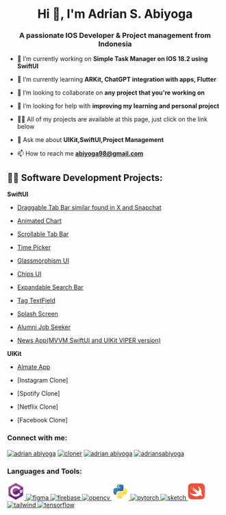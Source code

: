 


<h1 align="center">Hi 👋, I'm Adrian S. Abiyoga</h1>
<h3 align="center">A passionate IOS Developer & Project management from Indonesia</h3>

- 🔭 I’m currently working on **Simple Task Manager on IOS 18.2 using SwiftUI**

- 🌱 I’m currently learning **ARKit, ChatGPT integration with apps, Flutter**

- 👯 I’m looking to collaborate on **any project that you're working on**

- 🤝 I’m looking for help with **improving my learning and personal project**

- 👨‍💻 All of my projects are available at this page, just click on the link below

- 💬 Ask me about **UIKit,SwiftUI,Project Management**

- 📫 How to reach me **abiyoga98@gmail.com**

<h2>👨‍💻 Software Development Projects:</h2>
<b>SwiftUI</b>

  - [Draggable Tab Bar similar found in X and Snapchat](https://github.com/cloner69/DraggableTabBar)
  
  - [Animated Chart](https://github.com/cloner69/AnimatedChart)
  
  - [Scrollable Tab Bar](https://github.com/cloner69/ScrollableTabBar)
  
  - [Time Picker](https://github.com/cloner69/TimePicker)

  - [Glassmorphism UI](https://github.com/cloner69/Glassmorphism)

  - [Chips UI](https://github.com/cloner69/ChipsUI)

  - [Expandable Search Bar](https://github.com/cloner69/ExpandableSearchBar)

  - [Tag TextField](https://github.com/cloner69/TagTextField)

  - [Splash Screen](https://github.com/cloner69/SplashScreen)

  - [Alumni Job Seeker](https://github.com/cloner69/AlumniJobSeeker)

  - [News App(MVVM SwiftUI and UIKit VIPER version)](https://github.com/cloner69/News-App)

<b>UIKit</b>
  - [Almate App](https://github.com/Almate-AppleAcademy/Almate)

  - [Instagram Clone]
 
  - [Spotify Clone]
 
  - [Netflix Clone]
 
  - [Facebook Clone]
<h3 align="left">Connect with me:</h3>
<p align="left">
<a href="https://linkedin.com/in/adrian abiyoga" target="blank"><img align="center" src="https://raw.githubusercontent.com/rahuldkjain/github-profile-readme-generator/master/src/images/icons/Social/linked-in-alt.svg" alt="adrian abiyoga" height="30" width="40" /></a>
<a href="https://stackoverflow.com/users/cloner" target="blank"><img align="center" src="https://raw.githubusercontent.com/rahuldkjain/github-profile-readme-generator/master/src/images/icons/Social/stack-overflow.svg" alt="cloner" height="30" width="40" /></a>
<a href="https://fb.com/adrian abiyoga" target="blank"><img align="center" src="https://raw.githubusercontent.com/rahuldkjain/github-profile-readme-generator/master/src/images/icons/Social/facebook.svg" alt="adrian abiyoga" height="30" width="40" /></a>
<a href="https://instagram.com/adriansabiyoga" target="blank"><img align="center" src="https://raw.githubusercontent.com/rahuldkjain/github-profile-readme-generator/master/src/images/icons/Social/instagram.svg" alt="adriansabiyoga" height="30" width="40" /></a>
</p>

<h3 align="left">Languages and Tools:</h3>
<p align="left"> <a href="https://www.w3schools.com/cs/" target="_blank" rel="noreferrer"> <img src="https://raw.githubusercontent.com/devicons/devicon/master/icons/csharp/csharp-original.svg" alt="csharp" width="40" height="40"/> </a> <a href="https://www.figma.com/" target="_blank" rel="noreferrer"> <img src="https://www.vectorlogo.zone/logos/figma/figma-icon.svg" alt="figma" width="40" height="40"/> </a> <a href="https://firebase.google.com/" target="_blank" rel="noreferrer"> <img src="https://www.vectorlogo.zone/logos/firebase/firebase-icon.svg" alt="firebase" width="40" height="40"/> </a> <a href="https://opencv.org/" target="_blank" rel="noreferrer"> <img src="https://www.vectorlogo.zone/logos/opencv/opencv-icon.svg" alt="opencv" width="40" height="40"/> </a> <a href="https://www.python.org" target="_blank" rel="noreferrer"> <img src="https://raw.githubusercontent.com/devicons/devicon/master/icons/python/python-original.svg" alt="python" width="40" height="40"/> </a> <a href="https://pytorch.org/" target="_blank" rel="noreferrer"> <img src="https://www.vectorlogo.zone/logos/pytorch/pytorch-icon.svg" alt="pytorch" width="40" height="40"/> </a> <a href="https://www.sketch.com/" target="_blank" rel="noreferrer"> <img src="https://www.vectorlogo.zone/logos/sketchapp/sketchapp-icon.svg" alt="sketch" width="40" height="40"/> </a> <a href="https://developer.apple.com/swift/" target="_blank" rel="noreferrer"> <img src="https://raw.githubusercontent.com/devicons/devicon/master/icons/swift/swift-original.svg" alt="swift" width="40" height="40"/> </a> <a href="https://tailwindcss.com/" target="_blank" rel="noreferrer"> <img src="https://www.vectorlogo.zone/logos/tailwindcss/tailwindcss-icon.svg" alt="tailwind" width="40" height="40"/> </a> <a href="https://www.tensorflow.org" target="_blank" rel="noreferrer"> <img src="https://www.vectorlogo.zone/logos/tensorflow/tensorflow-icon.svg" alt="tensorflow" width="40" height="40"/> </a> </p>
